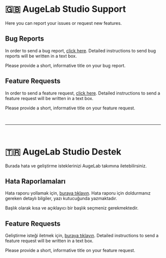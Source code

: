 # 🇬🇧 AugeLab Studio Support

Here you can report your issues or request new features.

## Bug Reports

In order to send a bug report, [click here](https://github.com/augelab/AugeLab-Studio-Issues/issues/new?assignees=&labels=bug&projects=&template=bug_report.md&title=). Detailed instructions to send bug reports  will be written in a text box.

Please provide a short, informative title on your bug report.

## Feature Requests

In order to send a feature request, [click here](https://github.com/augelab/AugeLab-Studio-Issues/issues/new?assignees=&labels=enhancement&projects=&template=feature_request.md&title=). Detailed instructions to send a feature request will be written in a text box.

Please provide a short, informative title on your feature request.

<br>

---

<br>

# 🇹🇷 AugeLab Studio Destek

Burada hata ve geliştirme isteklerinizi AugeLab takımına iletebilirsiniz.

## Hata Raporlamaları

Hata raporu yollamak için, [buraya tıklayın](https://github.com/augelab/AugeLab-Studio-Issues/issues/new?assignees=&labels=bug&projects=&template=bug_report.md&title=). Hata raporu için doldurmanız gereken detaylı bilgiler, yazı kutucuğunda yazmaktadır.

Başlık olarak kısa ve açıklayıcı bir başlık seçmeniz gerekmektedir.

## Feature Requests

Geliştirme isteği iletmek için, [buraya tıklayın](https://github.com/augelab/AugeLab-Studio-Issues/issues/new?assignees=&labels=enhancement&projects=&template=feature_request.md&title=). Detailed instructions to send a feature request will be written in a text box.

Please provide a short, informative title on your feature request.
